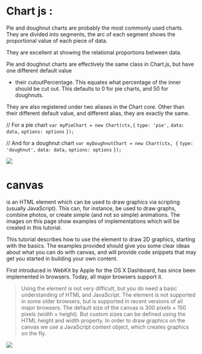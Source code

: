 # Chart js :
Pie and doughnut charts are probably the most commonly used charts. They are divided into segments, 
the arc of each segment shows the proportional value of each piece of data.

They are excellent at showing the relational proportions between data.

Pie and doughnut charts are effectively the same class in Chart.js, but have one different default value 
- their cutoutPercentage. This equates what percentage of the inner should be cut out. This defaults to 0 for pie charts, and 50 for doughnuts.

They are also registered under two aliases in the Chart core. Other than their different default value,
and different alias, they are exactly the same.

// For a pie chart
```var myPieChart = new Chart(ctx,{```
    ```type: 'pie',```
    ```data: data,```
    ```options: options```
```});```

// And for a doughnut chart
```var myDoughnutChart = new Chart(ctx, {```
    ```type: 'doughnut',```
    ```data: data,```
    ```options: options```
```});```

![](https://tr1.cbsistatic.com/hub/i/r/2013/08/16/09acee62-3e62-4c50-b7dc-7190cb49267c/resize/1200x/be8373cfb2c0b8f079f152dd7eff2acf/Chartjs_FigA_081613.jpg)

# canvas


<canvas> is an HTML element which can be used to draw graphics via scripting (usually JavaScript). This can, for instance, be used to draw graphs, combine photos, or create simple (and not so simple) animations. The images on this page show examples of <canvas> implementations which will be created in this tutorial.

This tutorial describes how to use the <canvas> element to draw 2D graphics, starting with the basics. The examples provided should give you some clear ideas about what you can do with canvas, and will provide code snippets that may get you started in building your own content.

First introduced in WebKit by Apple for the OS X Dashboard, <canvas> has since been implemented in browsers. Today, all major browsers support it.
    
 >Using the <canvas> element is not very difficult, but you do need a basic understanding of HTML and JavaScript. The <canvas> element is not supported in some older browsers, but is supported in recent versions of all major browsers. The default size of the canvas is 300 pixels × 150 pixels (width × height). But custom sizes can be defined using the HTML height and width property. In order to draw graphics on the canvas we use a JavaScript context object, which creates graphics on the fly.
    
   ![](https://i.ytimg.com/vi/82njuSr6qv8/maxresdefault.jpg)
